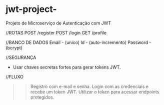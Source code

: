 # jwt-project-
Projeto de Microserviço de Autenticação com JWT 

  //ROTAS
POST /register
POST /login
GET /profile

  //BANCO DE DADOS
Email - (unico)
Id  - (auto-incremento)
Password - (bcrypt)

  //SEGURANÇA
 - Usar chaves secretas fortes para gerar tokens JWT.


  //FLUXO
>> Registro com e-mail e senha.
>> Login com as credenciais e recebe um token JWT.
>> Utilizar o token para acessar endpoints protegidos.

